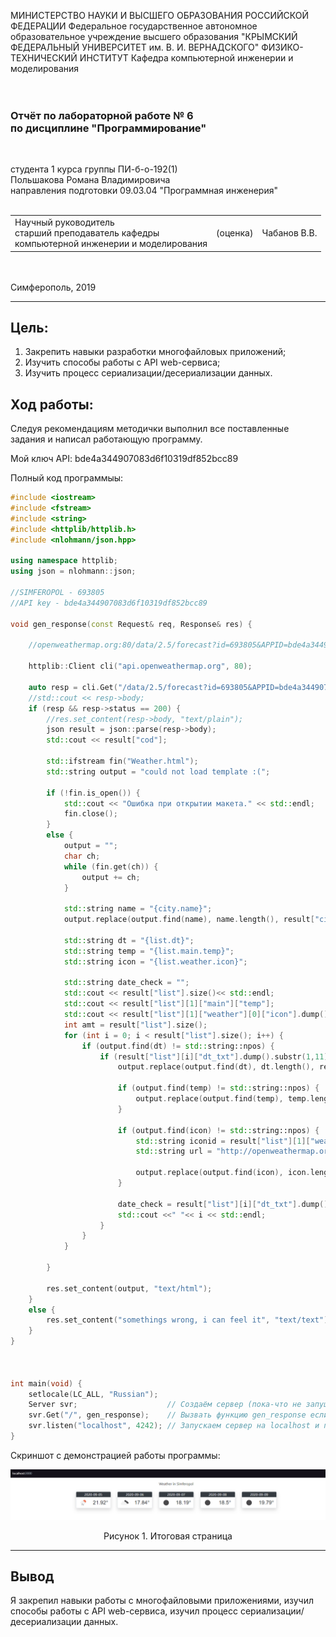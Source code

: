 МИНИСТЕРСТВО НАУКИ И ВЫСШЕГО ОБРАЗОВАНИЯ РОССИЙСКОЙ ФЕДЕРАЦИИ
Федеральное государственное автономное образовательное учреждение высшего образования
"КРЫМСКИЙ ФЕДЕРАЛЬНЫЙ УНИВЕРСИТЕТ им. В. И. ВЕРНАДСКОГО"
ФИЗИКО-ТЕХНИЧЕСКИЙ ИНСТИТУТ
Кафедра компьютерной инженерии и моделирования
<br/><br/>
​
### Отчёт по лабораторной работе № 6<br/> по дисциплине "Программирование"
<br/>

студента 1 курса группы ПИ-б-о-192(1)\
Польшакова Романа Владимировича\
направления подготовки 09.03.04 "Программная инженерия"
<br/>
​
<table>
<tr><td>Научный руководитель<br/> старший преподаватель кафедры<br/>компьютерной инженерии и моделирования</td>
<td>(оценка)</td>
<td>Чабанов В.В.</td>
</tr>
</table>
<br/><br/>
​
Симферополь, 2019

* * *

## Цель:
1. Закрепить навыки разработки многофайловыx приложений;
2. Изучить способы работы с API web-сервиса;
3. Изучить процесс сериализации/десериализации данных.

## Ход работы:

Следуя рекомендациям методички выполнил все поставленные задания и написал работающую программу.

Мой ключ API: bde4a344907083d6f10319df852bcc89

Полный код программыы: 

```c++
#include <iostream>
#include <fstream>
#include <string>
#include <httplib/httplib.h>
#include <nlohmann/json.hpp>

using namespace httplib;
using json = nlohmann::json;

//SIMFEROPOL - 693805
//API key - bde4a344907083d6f10319df852bcc89

void gen_response(const Request& req, Response& res) {
	
	//openweathermap.org:80/data/2.5/forecast?id=693805&APPID=bde4a344907083d6f10319df852bcc89&units=metric

	httplib::Client cli("api.openweathermap.org", 80);

	auto resp = cli.Get("/data/2.5/forecast?id=693805&APPID=bde4a344907083d6f10319df852bcc89&units=metric");
	//std::cout << resp->body;
	if (resp && resp->status == 200) {
		//res.set_content(resp->body, "text/plain");
		json result = json::parse(resp->body);
		std::cout << result["cod"];

		std::ifstream fin("Weather.html");
		std::string output = "could not load template :(";

		if (!fin.is_open()) {
			std::cout << "Ошибка при открытии макета." << std::endl;
			fin.close();
		}
		else {
			output = "";
			char ch;
			while (fin.get(ch)) {
				output += ch;
			}
			
			std::string name = "{city.name}";
			output.replace(output.find(name), name.length(), result["city"]["name"]);

			std::string dt = "{list.dt}";
			std::string temp = "{list.main.temp}";
			std::string icon = "{list.weather.icon}";

			std::string date_check = "";
			std::cout << result["list"].size()<< std::endl;
			std::cout << result["list"][1]["main"]["temp"];
			std::cout << result["list"][1]["weather"][0]["icon"].dump() << std::endl;
			int amt = result["list"].size();
			for (int i = 0; i < result["list"].size(); i++) {
				if (output.find(dt) != std::string::npos) {
					if (result["list"][i]["dt_txt"].dump().substr(1,11) != date_check) {
						output.replace(output.find(dt), dt.length(), result["list"][i]["dt_txt"].dump().substr(1,11));
						
						if (output.find(temp) != std::string::npos) {
							output.replace(output.find(temp), temp.length()+1, result["list"][i]["main"]["temp"].dump());
						}

						if (output.find(icon) != std::string::npos) {
							std::string iconid = result["list"][1]["weather"][0]["icon"].dump();
							std::string url = "http://openweathermap.org/img/wn/"+(iconid.substr(1,iconid.size()-2)+".png");
							
							output.replace(output.find(icon), icon.length(), url);
						}

						date_check = result["list"][i]["dt_txt"].dump().substr(1,11);
						std::cout <<" "<< i << std::endl;
					}
				}
			}

		}
		
		res.set_content(output, "text/html");
	}
	else {
		res.set_content("somethings wrong, i can feel it", "text/text");
	}
}



int main(void) {
	setlocale(LC_ALL, "Russian");
	Server svr;                    // Создаём сервер (пока-что не запущен)
	svr.Get("/", gen_response);    // Вызвать функцию gen_response если кто-то обратиться к корню "сайта"
	svr.listen("localhost", 4242); // Запускаем сервер на localhost и порту 1234
}
```

Скриншот с демонстрацией работы программы:

<img src="images/weather.png">
<p align="center">Рисунок 1. Итоговая страница</p>

* * *

## Вывод
Я закрепил навыки работы с многофайловыми приложениями, изучил способы работы с API web-сервиса, изучил процесс сериализации/десериализации данных.
